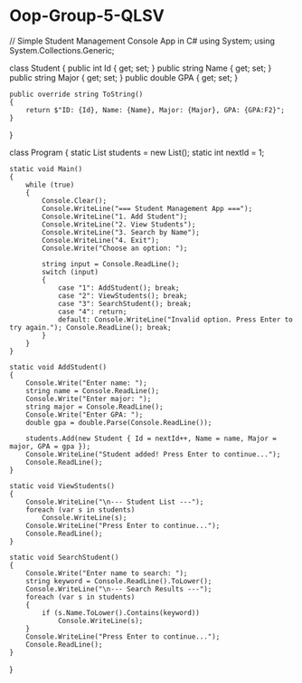 # Oop-Group-5-QLSV
// Simple Student Management Console App in C#
using System;
using System.Collections.Generic;

class Student
{
    public int Id { get; set; }
    public string Name { get; set; }
    public string Major { get; set; }
    public double GPA { get; set; }

    public override string ToString()
    {
        return $"ID: {Id}, Name: {Name}, Major: {Major}, GPA: {GPA:F2}";
    }
}

class Program
{
    static List<Student> students = new List<Student>();
    static int nextId = 1;

    static void Main()
    {
        while (true)
        {
            Console.Clear();
            Console.WriteLine("=== Student Management App ===");
            Console.WriteLine("1. Add Student");
            Console.WriteLine("2. View Students");
            Console.WriteLine("3. Search by Name");
            Console.WriteLine("4. Exit");
            Console.Write("Choose an option: ");

            string input = Console.ReadLine();
            switch (input)
            {
                case "1": AddStudent(); break;
                case "2": ViewStudents(); break;
                case "3": SearchStudent(); break;
                case "4": return;
                default: Console.WriteLine("Invalid option. Press Enter to try again."); Console.ReadLine(); break;
            }
        }
    }

    static void AddStudent()
    {
        Console.Write("Enter name: ");
        string name = Console.ReadLine();
        Console.Write("Enter major: ");
        string major = Console.ReadLine();
        Console.Write("Enter GPA: ");
        double gpa = double.Parse(Console.ReadLine());

        students.Add(new Student { Id = nextId++, Name = name, Major = major, GPA = gpa });
        Console.WriteLine("Student added! Press Enter to continue...");
        Console.ReadLine();
    }

    static void ViewStudents()
    {
        Console.WriteLine("\n--- Student List ---");
        foreach (var s in students)
            Console.WriteLine(s);
        Console.WriteLine("Press Enter to continue...");
        Console.ReadLine();
    }

    static void SearchStudent()
    {
        Console.Write("Enter name to search: ");
        string keyword = Console.ReadLine().ToLower();
        Console.WriteLine("\n--- Search Results ---");
        foreach (var s in students)
        {
            if (s.Name.ToLower().Contains(keyword))
                Console.WriteLine(s);
        }
        Console.WriteLine("Press Enter to continue...");
        Console.ReadLine();
    }
}
